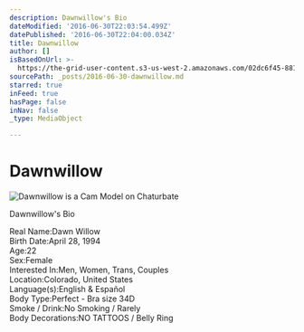 ```yaml
---
description: Dawnwillow's Bio
dateModified: '2016-06-30T22:03:54.499Z'
datePublished: '2016-06-30T22:04:00.034Z'
title: Dawnwillow
author: []
isBasedOnUrl: >-
  https://the-grid-user-content.s3-us-west-2.amazonaws.com/02dc6f45-8816-47dd-9119-db24e58c2473.jpg
sourcePath: _posts/2016-06-30-dawnwillow.md
starred: true
inFeed: true
hasPage: false
inNav: false
_type: MediaObject

---
```

# Dawnwillow
![Dawnwillow is a Cam Model on Chaturbate](https://the-grid-user-content.s3-us-west-2.amazonaws.com/02dc6f45-8816-47dd-9119-db24e58c2473.jpg)

Dawnwillow's Bio

Real Name:Dawn Willow  
Birth Date:April 28, 1994  
Age:22  
Sex:Female  
Interested In:Men, Women, Trans, Couples  
Location:Colorado, United States  
Language(s):English & Español  
Body Type:Perfect - Bra size 34D  
Smoke / Drink:No Smoking / Rarely  
Body Decorations:NO TATTOOS / Belly Ring